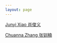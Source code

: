 ```yaml
---
layout: page
---
```


[Junyi Xiao 肖俊义]

[Chuanna Zhang 张钏楠]




[Junyi Xiao 肖俊义]: https://jun-yi-xiao.github.io
[Chuanna Zhang 张钏楠]: https://www.edwardzcn98yx.com